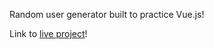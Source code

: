 Random user generator built to practice Vue.js!

Link to [live project](https://dibbles-weather-app.netlify.app/)!